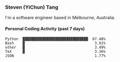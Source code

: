 ### Steven (YiChun) Tang

I'm a software engineer based in Melbourne, Australia.

#### Personal Coding Activity (past 7 days)
```
Python  ▓▓▓▓▓▓▓▓▓▓▓▓▓▓▓▓▓▓▓▓▓▓▓▓▓▓▓▓▓▓  87.48%
Bash    ▓                                3.91%
other   ▓                                3.49%
TeX     ▓                                3.36%
JSON                                     1.77%
```
